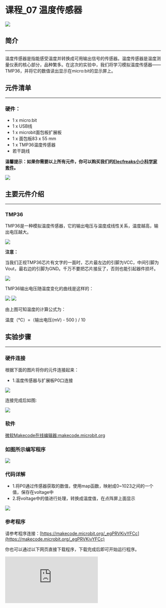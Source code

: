﻿# 课程_07 温度传感器

![](https://wiki-media-ef.oss-cn-hongkong.aliyuncs.com/docs/microbit/circuit-design/microbit-starter-kit/images/fMCJitN.jpg)

## 简介
---
温度传感器是指能感受温度并转换成可用输出信号的传感器。温度传感器是温度测量仪表的核心部分，品种繁多。在这次的实验中，我们将学习模拟温度传感器——TMP36，并将它的数值读出显示在micro:bit的显示屏上。

## 元件清单
---
### 硬件：
- 1 x micro:bit
- 1 x USB线
- 1 x microbit面包板扩展板
- 1 x 面包板83 x 55 mm
- 1 x TMP36温度传感器
- 若干跳线

**温馨提示：如果你需要以上所有元件，你可以购买我们的[Elecfreaks小小科学家套件](https://item.taobao.com/item.htm?ft=t&id=597096675822)。**

![](https://wiki-media-ef.oss-cn-hongkong.aliyuncs.com/docs/microbit/circuit-design/microbit-starter-kit/images/W4tseua.jpg)

## 主要元件介绍
---
### TMP36

TMP36是一种模拟温度传感器，它的输出电压与温度成线性关系，温度越高，输出电压越大。

![](https://wiki-media-ef.oss-cn-hongkong.aliyuncs.com/docs/microbit/circuit-design/microbit-starter-kit/images/SDoXRcM.jpg)

**注意：**

当我们正视TMP36芯片有文字的一面时，芯片最左边的引脚为VCC，中间引脚为Vout，最右边的引脚为GND。千万不要把芯片接反了，否则也能引起器件损坏。

![](https://wiki-media-ef.oss-cn-hongkong.aliyuncs.com/docs/microbit/circuit-design/microbit-starter-kit/images/P6ZkUDh.jpg)

TMP36输出电压随温度变化的曲线是这样的：

![](https://wiki-media-ef.oss-cn-hongkong.aliyuncs.com/docs/microbit/circuit-design/microbit-starter-kit/images/5R7izFc.jpg)
![](https://wiki-media-ef.oss-cn-hongkong.aliyuncs.com/docs/microbit/circuit-design/microbit-starter-kit/images/U2c4qdp.jpg)

由上图可知温度的计算公式为：

温度（℃）=（输出电压(mV) - 500 ) / 10

## 实验步骤
---
### 硬件连接
根据下面的图片将你的元件连接起来：

- 1.温度传感器与扩展板P0口连接

![](https://wiki-media-ef.oss-cn-hongkong.aliyuncs.com/docs/microbit/circuit-design/microbit-starter-kit/images/HnUeLBR.jpg)

连接完成后如图:

![](https://wiki-media-ef.oss-cn-hongkong.aliyuncs.com/docs/microbit/circuit-design/microbit-starter-kit/images/IAor80B.jpg)

### 软件

[微软Makecode在线编辑器:makecode.microbit.org](https://makecode.microbit.org/)


### 如图所示编写程序

![](https://wiki-media-ef.oss-cn-hongkong.aliyuncs.com/docs/microbit/circuit-design/microbit-starter-kit/images/case_07_01.png)

### 代码详解
- 1.将P0通过传感器获取的数值，使用map函数，映射成0~1023之间的一个值，保存在voltage中
- 2.将voltage中的值进行处理，转换成温度值，在点阵屏上面显示

![](https://wiki-media-ef.oss-cn-hongkong.aliyuncs.com/docs/microbit/circuit-design/microbit-starter-kit/images/case_07_01.png)

### 参考程序
请参考程序连接：[https://makecode.microbit.org/_egPRVKivYFCc](https://makecode.microbit.org/_egPRVKivYFCc)

你也可以通过以下网页直接下载程序，下载完成后即可开始运行程序。



<div
    style={{
        position: 'relative',
        paddingBottom: '60%',
        overflow: 'hidden',
    }}
>
    <iframe
        src="https://makecode.microbit.org/_egPRVKivYFCc"
        frameborder="0"
        sandbox="allow-popups allow-forms allow-scripts allow-same-origin"
        style={{
            position: 'absolute',
            width: '100%',
            height: '100%',
        }}
    />
</div>

## 实验结果
---
micro:bit屏幕上显示当前温度值。

![](https://wiki-media-ef.oss-cn-hongkong.aliyuncs.com/docs/microbit/circuit-design/microbit-starter-kit/images/b0w5PkN.gif)


## 思考
---

## 常见问题
---

## 更多信息，欢迎访问：
---
[micro:bit知识库地址](https://www.elecfreaks.com/learn-cn/)
micro:bit官方推荐供应商：[恩孚科技淘宝店](https://shop69086944.taobao.com/?spm=a230r.7195193.1997079397.2.RSthR0)
QQ技术交流群：570756726
